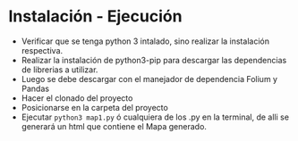 # Instalación - Ejecución
- Verificar que se tenga python 3 intalado, sino realizar la instalación respectiva.
- Realizar la instalación de python3-pip para descargar las dependencias de 
librerias a utilizar.
- Luego se debe descargar con el manejador de dependencia Folium y Pandas 
- Hacer el clonado del proyecto
- Posicionarse en la carpeta del proyecto
- Ejecutar `python3 map1.py` ó cualquiera de los .py en la terminal, de alli
 se generará un html que contiene el Mapa generado.

